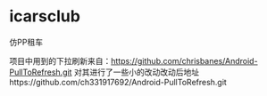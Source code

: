 icarsclub
=========

仿PP租车

项目中用到的下拉刷新来自：https://github.com/chrisbanes/Android-PullToRefresh.git
对其进行了一些小的改动改动后地址https://github.com/ch331917692/Android-PullToRefresh.git
